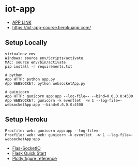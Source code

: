 # iot-app

* [APP LINK](https://iot-app-course.herokuapp.com/)
* https://iot-app-course.herokuapp.com/

## Setup Locally

```
virtualenv env
Windows: source env/Scripts/activate
MAC: source env/bin/activate
pip install -r requirements.txt

# python
App HTTP: python app.py
App WEBSOCKET: python websocketApp.py

# guinicorn
App HTTP: gunicorn app:app --log-file=- --bind=0.0.0.0:4500
App WEBSOCKET: gunicorn -k eventlet  -w 1 --log-file=- websocketApp:app --bind=0.0.0.0:4500
```


## Setup Heroku

```
Procfile: web: gunicorn app:app --log-file=-
Procfile: web: web: gunicorn -k eventlet  -w 1 --log-file=- websocketApp:app
```

* [Flas-SocketIO ](https://flask-socketio.readthedocs.io/en/latest/)
* [Flask Quick Start](https://flask.palletsprojects.com/en/1.1.x/quickstart/)
* [Plotly figure reference](https://plotly.com/python/reference/)
